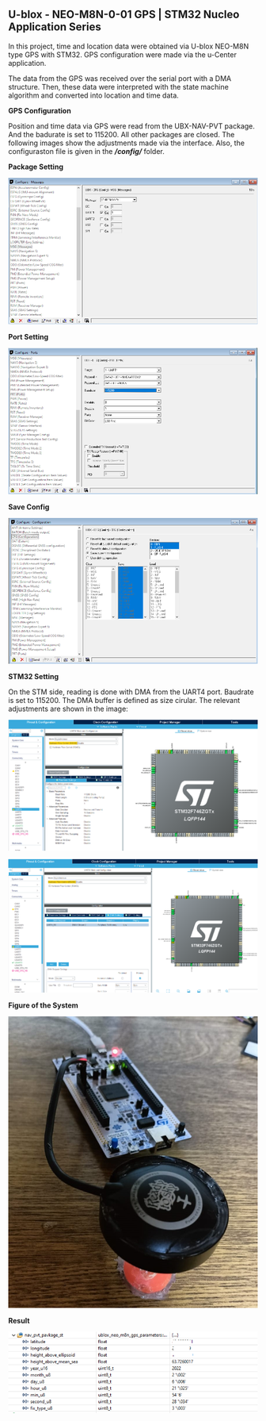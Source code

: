 ## U-blox - NEO-M8N-0-01 GPS  | STM32 Nucleo Application Series ##

In this project, time and location data were obtained via U-blox NEO-M8N type GPS with STM32. GPS configuration were made via the u-Center application.

The data from the GPS was received over the serial port with a DMA structure. Then, these data were interpreted with the state machine algorithm and converted into location and time data.

**GPS Configuration**

Position and time data via GPS were read from the UBX-NAV-PVT package. And the badurate is set to 115200. All other packages are closed. The following images show the adjustments made via the interface. Also, the configuraston file is given in the ***/config/*** folder.

**Package Setting**

<p align="center">
  <img src="images/pvt.PNG">
</p>


**Port Setting**

<p align="center">
  <img src="images/prt.PNG">
</p>


**Save Config**

<p align="center">
  <img src="images/cnfg.PNG">
</p>


**STM32 Setting**

On the STM side, reading is done with DMA from the UART4 port. Baudrate is set to 115200. The DMA buffer is defined as size cirular. The relevant adjustments are shown in the image:

<p align="center">
  <img src="images/uart4.PNG">
</p>

<p align="center">
  <img src="images/dma.PNG">
</p>

**Figure of the System**

<p align="center">
  <img src="images/system.jpeg">
</p>


**Result**



<p align="center">
  <img src="images/Result.PNG">
</p>





